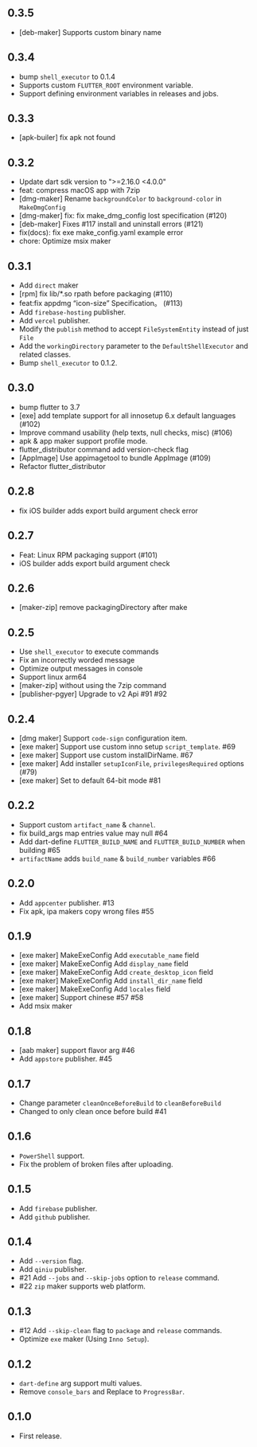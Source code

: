 ## 0.3.5

* [deb-maker] Supports custom binary name

## 0.3.4

* bump `shell_executor` to 0.1.4
* Supports custom `FLUTTER_ROOT` environment variable.
* Support defining environment variables in releases and jobs.

## 0.3.3

* [apk-builer] fix apk not found 

## 0.3.2

* Update dart sdk version to ">=2.16.0 <4.0.0"
* feat: compress macOS app with 7zip
* [dmg-maker] Rename `backgroundColor` to `background-color` in `MakeDmgConfig`
* [dmg-maker] fix: fix make_dmg_config lost <window> specification (#120)
* [deb-maker] Fixes #117 install and uninstall errors (#121)
* fix(docs): fix exe make_config.yaml example error
* chore: Optimize msix maker

## 0.3.1

* Add `direct` maker
* [rpm] fix lib/*.so rpath before packaging (#110)
* feat:fix appdmg “icon-size” Specification。 (#113)
* Add `firebase-hosting` publisher.
* Add `vercel` publisher.
* Modify the `publish` method to accept `FileSystemEntity` instead of just `File`
* Add the `workingDirectory` parameter to the `DefaultShellExecutor` and related classes.
* Bump `shell_executor` to 0.1.2.

## 0.3.0

* bump flutter to 3.7
* [exe] add template support for all innosetup 6.x default languages (#102)
* Improve command usability (help texts, null checks, misc) (#106)
* apk & app maker support profile mode.
* flutter_distributor command add version-check flag
* [AppImage] Use appimagetool to bundle AppImage (#109)
* Refactor flutter_distributor

## 0.2.8

* fix iOS builder adds export build argument check error

## 0.2.7

* Feat: Linux RPM packaging support (#101)
* iOS builder adds export build argument check

## 0.2.6

* [maker-zip] remove packagingDirectory after make

## 0.2.5

* Use `shell_executor` to execute commands
* Fix an incorrectly worded message
* Optimize output messages in console
* Support linux arm64
* [maker-zip] without using the 7zip command
* [publisher-pgyer] Upgrade to v2 Api #91 #92

## 0.2.4

* [dmg maker] Support `code-sign` configuration item.
* [exe maker] Support use custom inno setup `script_template`. #69
* [exe maker] Support use custom installDirName. #67
* [exe maker] Add installer `setupIconFile`, `privilegesRequired` options (#79)
* [exe maker] Set to default 64-bit mode #81

## 0.2.2

* Support custom `artifact_name` & `channel`.
* fix build_args map entries value may null #64
* Add dart-define `FLUTTER_BUILD_NAME` and `FLUTTER_BUILD_NUMBER` when building #65
* `artifactName` adds `build_name` & `build_number` variables #66

## 0.2.0

* Add `appcenter` publisher. #13
* Fix apk, ipa makers copy wrong files #55

## 0.1.9

* [exe maker] MakeExeConfig Add `executable_name` field
* [exe maker] MakeExeConfig Add `display_name` field
* [exe maker] MakeExeConfig Add `create_desktop_icon` field
* [exe maker] MakeExeConfig Add `install_dir_name` field
* [exe maker] MakeExeConfig Add `locales` field
* [exe maker] Support chinese #57 #58
* Add msix maker

## 0.1.8

* [aab maker] support flavor arg #46
* Add `appstore` publisher. #45

## 0.1.7

* Change parameter `cleanOnceBeforeBuild` to `cleanBeforeBuild`
* Changed to only clean once before build #41

## 0.1.6

* `PowerShell` support.
* Fix the problem of broken files after uploading.

## 0.1.5

* Add `firebase` publisher.
* Add `github` publisher.

## 0.1.4

* Add `--version` flag.
* Add `qiniu` publisher.
* #21 Add `--jobs` and `--skip-jobs` option to `release` command.
* #22 `zip` maker supports web platform.

## 0.1.3

* #12 Add `--skip-clean` flag to `package` and `release` commands.
* Optimize `exe` maker (Using `Inno Setup`).

## 0.1.2

* `dart-define` arg support multi values.
* Remove `console_bars` and Replace to `ProgressBar`.

## 0.1.0

* First release.
